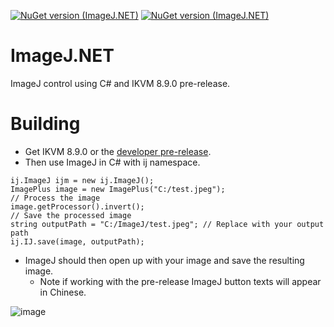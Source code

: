 [![NuGet version (ImageJ.NET)](https://img.shields.io/nuget/v/ImageJ.NET.svg)](https://www.nuget.org/packages/ImageJ.NET/154.0.0)
[![NuGet version (ImageJ.NET)](https://img.shields.io/nuget/dt/ImageJ.NET?color=g)](https://www.nuget.org/packages/ImageJ.NET/154.0.0)
# ImageJ.NET
 ImageJ control using C# and IKVM 8.9.0 pre-release.

# Building 
- Get IKVM 8.9.0 or the [developer pre-release](https://github.com/ikvmnet/ikvm/actions/runs/9238355862/artifacts/1537937356).
- Then use ImageJ in C# with ij namespace.
```
ij.ImageJ ijm = new ij.ImageJ();
ImagePlus image = new ImagePlus("C:/test.jpeg");
// Process the image
image.getProcessor().invert();
// Save the processed image
string outputPath = "C:/ImageJ/test.jpeg"; // Replace with your output path
ij.IJ.save(image, outputPath);
```
- ImageJ should then open up with your image and save the resulting image.
  - Note if working with the pre-release ImageJ button texts will appear in Chinese.

![image](https://github.com/BiologyTools/ImageJControl/assets/84872500/1749b84e-90a8-4ef4-ab7b-6d84220b7ea9)

